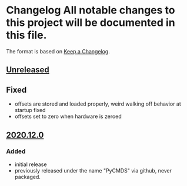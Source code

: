 # Changelog All notable changes to this project will be documented in this file.

The format is based on [Keep a Changelog](https://keepachangelog.com/).

## [Unreleased]

## Fixed
- offsets are stored and loaded properly, weird walking off behavior at startup fixed
- offsets set to zero when hardware is zeroed

## [2020.12.0]

### Added
- initial release
- previously released under the name "PyCMDS" via github, never packaged.

[Unreleased]: https://github.com/wright-group/yaqc-cmds/compare/2020.12.0...master
[2020.12.0]: https://github.com/wright-group/yaqc-cmds/releases/tag/2020.12.0
